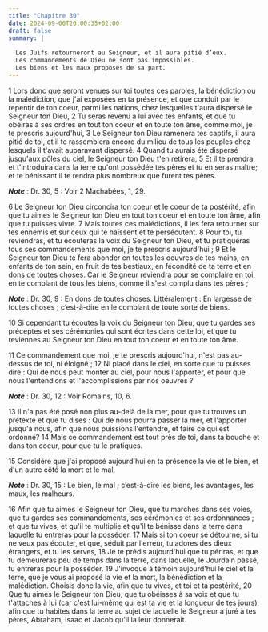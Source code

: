 ```yaml
---
title: "Chapitre 30"
date: 2024-09-06T20:00:35+02:00
draft: false
summary: |
  
  Les Juifs retourneront au Seigneur, et il aura pitié d’eux.
  Les commandements de Dieu ne sont pas impossibles.
  Les biens et les maux proposés de sa part.
---
```



1 Lors donc que seront venues sur toi toutes ces paroles, la bénédiction ou la malédiction, que j'ai exposées en ta présence, et que conduit par le repentir de ton coeur, parmi les nations, chez lesquelles t'aura dispersé le Seigneur ton Dieu, 2 Tu seras revenu à lui avec tes enfants, et que tu obéiras à ses ordres en tout ton coeur et en toute ton âme, comme moi, je te prescris aujourd'hui, 3 Le Seigneur ton Dieu ramènera tes captifs, il aura pitié de toi, et il te rassemblera encore du milieu de tous les peuples chez lesquels il t'avait auparavant dispersé. 4 Quand tu aurais été dispersé jusqu'aux pôles du ciel, le Seigneur ton Dieu t'en retirera, 5 Et il te prendra, et t'introduira dans la terre qu'ont possédée tes pères et tu en seras maître; et te bénissant il te rendra plus nombreux que furent tes pères.

***Note*** :  Dr. 30, 5 : Voir 2 Machabées, 1, 29.

6 Le Seigneur ton Dieu circoncira ton coeur et le coeur de ta postérité, afin que tu aimes le Seigneur ton Dieu en tout ton coeur et en toute ton âme, afin que tu puisses vivre. 7 Mais toutes ces malédictions, il les fera retourner sur tes ennemis et sur ceux qui te haïssent et te persécutent. 8 Pour toi, tu reviendras, et tu écouteras la voix du Seigneur ton Dieu, et tu pratiqueras tous ses commandements que moi, je te prescris aujourd'hui ; 9 Et le Seigneur ton Dieu te fera abonder en toutes les oeuvres de tes mains, en enfants de ton sein, en fruit de tes bestiaux, en fécondité de ta terre et en dons de toutes choses. Car le Seigneur reviendra pour se complaire en toi, en te comblant de tous les biens, comme il s'est complu dans tes pères ;

***Note*** :  Dr. 30, 9 : En dons de toutes choses. Littéralement : En largesse de toutes choses ; c’est-à-dire en le comblant de toute sorte de biens.

10 Si cependant tu écoutes la voix du Seigneur ton Dieu, que tu gardes ses préceptes et ses cérémonies qui sont écrites dans cette loi, et que tu reviennes au Seigneur ton Dieu en tout ton coeur et en toute ton âme.


11 Ce commandement que moi, je te prescris aujourd'hui, n'est pas au-dessus de toi, ni éloigné ; 12 Ni placé dans le ciel, en sorte que tu puisses dire : Qui de nous peut monter au ciel, pour nous l'apporter, et pour que nous l'entendions et l'accomplissions par nos oeuvres ?

***Note*** :  Dr. 30, 12 : Voir Romains, 10, 6.

13 Il n'a pas été posé non plus au-delà de la mer, pour que tu trouves un prétexte et que tu dises : Qui de nous pourra passer la mer, et l'apporter jusqu'à nous, afin que nous puissions l'entendre, et faire ce qui est ordonné? 14 Mais ce commandement est tout près de toi, dans ta bouche et dans ton coeur, pour que tu le pratiques.


15 Considère que j'ai proposé aujourd'hui en ta présence la vie et le bien, et d'un autre côté la mort et le mal,

***Note*** :  Dr. 30, 15 : Le bien, le mal ; c’est-à-dire les biens, les avantages, les maux, les malheurs.

16 Afin que tu aimes le Seigneur ton Dieu, que tu marches dans ses voies, que tu gardes ses commandements, ses cérémonies et ses ordonnances ; et que tu vives, et qu'il te multiplie et qu'il te bénisse dans la terre dans laquelle tu entreras pour la posséder. 17 Mais si ton coeur se détourne, si tu ne veux pas écouter, et que, séduit par l'erreur, tu adores des dieux étrangers, et tu les serves, 18 Je te prédis aujourd'hui que tu périras, et que tu demeureras peu de temps dans la terre, dans laquelle, le Jourdain passé, tu entreras pour la posséder. 19 J'invoque à témoin aujourd'hui le ciel et la terre, que je vous ai proposé la vie et la mort, la bénédiction et la malédiction. Choisis donc la vie, afin que tu vives, et toi et ta postérité, 20 Que tu aimes le Seigneur ton Dieu, que tu obéisses à sa voix et que tu t'attaches à lui (car c'est lui-même qui est ta vie et la longueur de tes jours), afin que tu habites dans la terre au sujet de laquelle le Seigneur a juré à tes pères, Abraham, Isaac et Jacob qu'il la
leur donnerait.

